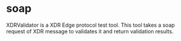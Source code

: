soap
====

XDRValidator is a XDR Edge protocol test tool. This tool takes a soap request of XDR message to validates it and return validation results.

